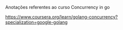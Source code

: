 Anotações referentes ao curso Concurrency in go

https://www.coursera.org/learn/golang-concurrency?specialization=google-golang